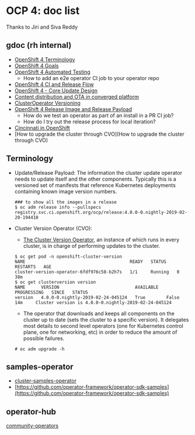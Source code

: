 # OCP 4: doc list

Thanks to Jiri and Siva Reddy

## gdoc (rh internal)

* [OpenShift 4 Terminology](https://docs.google.com/document/d/1bRuZcLzgK3w-nVABu3ylu_37XTtsG-255hFJ7Zh8-lI/edit)
* [OpenShift 4 Goals](https://docs.google.com/document/d/16JwTljY3lD3J7j-BHJByu117dRyCx03hY5exPfKMKJE/edit?ts=5b98e90d#)
* [OpenShift 4 Automated Testing](https://docs.google.com/document/d/1sn_r8QwchNLnOJRpg4M4shWzYSQ3Aif2KEIXl37JP6Q/edit)
    * How to add an e2e operator CI job to your operator repo
* [OpenShift 4 CI and Release Flow
](https://docs.google.com/document/d/1PAHSF86Un6CdG7STX-vIGbrgjVTnVpDOSBplos0U8Rk/edit?ts=5ba3d3e3)
* [OpenShift 4 - Core Update Design](https://docs.google.com/document/d/1SoIcId9VjbgXtOJ1PK1qP6uz79Qyf0AgobubnxAo9M8)
* [Content distribution and OTA in converged platform](https://docs.google.com/document/d/19nqtRuyEf1qxqxlcINkp6RNNdXjg4gX6xaGX5cUfEdM/edit)
* [ClusterOperator Versioning](https://docs.google.com/document/d/1YV_rJ6qR46_DV1s6RwobTYHX0CCE4CIBnt_VRPtN8Nw/edit#heading=h.j35cxjc8vibg)
* [OpenShift 4 Release Image and Release Payload](https://docs.google.com/document/d/1CGZVEyuloZ9oD4NUArW6dnEpi0WFc6BP2tqPSwFZTCY/edit#heading=h.1zgrwxmpgxbr)
    * How do we test an operator as part of an install in a PR CI job?
    * How do I try out the release process for local iteration?
* [Cincinnati in OpenShift](https://docs.google.com/document/d/1TMV_1qNMmobhFfV0iVY67Bv9c-9woUWtxDRk4vb5m-U/edit#heading=h.du4f4lkqahc8)
* [How to upgrade the cluster through CVO](How to upgrade the cluster through CVO)

## Terminology

* Update/Release Payload: The information the cluster update operator needs to update itself and the other components.  Typically this is a versioned set of manifests that reference Kubernetes deployments containing known image version numbers.

    ```
    ### to show all the images in a release
    $ oc adm release info --pullspecs registry.svc.ci.openshift.org/ocp/release:4.0.0-0.nightly-2019-02-20-194410
    ```


* Cluster Version Operator (CVO): 

    * [The Cluster Version Operator](https://github.com/openshift/cluster-version-operator/), an instance of which runs in every cluster, is in charge of performing updates to the cluster.

    ```
    $ oc get pod -n openshift-cluster-version
    NAME                                        READY   STATUS    RESTARTS   AGE
    cluster-version-operator-6fdf976c58-b2h7s   1/1     Running   0          38m
    $ oc get clusterversion version 
    NAME      VERSION                             AVAILABLE   PROGRESSING   SINCE   STATUS
    version   4.0.0-0.nightly-2019-02-24-045124   True        False         14m     Cluster version is 4.0.0-0.nightly-2019-02-24-045124

    ```

    * The operator that downloads and keeps all components on the cluster up to date (sets the cluster to a specific version). It delegates most details to second level operators (one for Kubernetes control plane, one for networking, etc) in order to reduce the amount of possible failures.

    ```
    # oc adm upgrade -h

    ```

## samples-operator

* [cluster-samples-operator](https://github.com/openshift/cluster-samples-operator)
* [https://github.com/operator-framework/operator-sdk-samples](https://github.com/operator-framework/operator-sdk-samples)

## operator-hub

[community-operators](https://github.com/operator-framework/community-operators)
